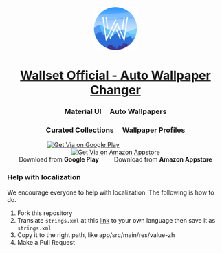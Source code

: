 <div align=center><img src="https://github.com/rahulshah456/Wallset-Official/blob/master/logo.png" alt="Via Logo" height="100"/></div>

# <div align=center><a href="https://play.google.com/store/apps/details?id=com.droid2developers.wallset" title="Wallset">Wallset Official - Auto Wallpaper Changer</a></div>

### <div align=center>Material UI&nbsp;&nbsp; &nbsp;&nbsp;Auto Wallpapers</div>
### <div align=center>Curated Collections&nbsp;&nbsp; &nbsp;&nbsp;Wallpaper Profiles</div>

<div align=center><a href="https://play.google.com/store/apps/details?id=com.droid2developers.wallset" title="Get Via on Google Play"><img src="http://www.gstatic.com/android/market_images/web/favicon_v2.ico" alt="Get Via on Google Play" height="50"/></a>
&nbsp;&nbsp;&nbsp;&nbsp;&nbsp;&nbsp;&nbsp;&nbsp;&nbsp;&nbsp;&nbsp;&nbsp;&nbsp;&nbsp;&nbsp;&nbsp;&nbsp;&nbsp;&nbsp;&nbsp;&nbsp;&nbsp;&nbsp;&nbsp;&nbsp;&nbsp;&nbsp;&nbsp;&nbsp;&nbsp;&nbsp;&nbsp;&nbsp;&nbsp;&nbsp;&nbsp;&nbsp;
<a href="https://www.amazon.com/dp/B07Z9M83CZ/ref=apps_sf_sta" title="Get Via on Amazon Appstore"><img src="http://www.coolapk.com/static/img/icon.png" alt="Get Via on Amazon Appstore" height="50"/></a></div>

<div align=center>Download from <b>Google Play</b>
&nbsp;&nbsp;&nbsp;&nbsp;&nbsp;&nbsp;&nbsp;
Download from <b>Amazon Appstore</b></div>

### Help with localization

We encourage everyone to help with localization. The following is how to do.

1. Fork this repository
2. Translate ````strings.xml```` at this [link](https://github.com/LakorTi/Via/blob/master/app/src/main/res/values/strings.xml) to your own language then save it as ````strings.xml````
3. Copy it to the right path, like app/src/main/res/value-zh
4. Make a Pull Request
